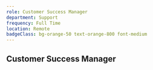 ```yaml
---
role: Customer Success Manager
department: Support
frequency: Full Time
location: Remote
badgeClass: bg-orange-50 text-orange-800 font-medium
---
```


## Customer Success Manager
